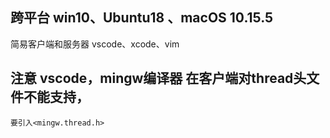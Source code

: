 ##  跨平台 win10、Ubuntu18 、macOS 10.15.5

简易客户端和服务器
vscode、xcode、vim
## 注意 vscode，mingw编译器 在客户端对thread头文件不能支持，
    要引入<mingw.thread.h>
